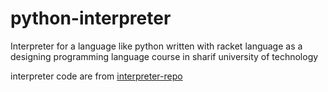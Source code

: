 # python-interpreter
Interpreter for a language like python written with racket language as a designing programming language course in sharif university of technology
 
interpreter code are from <a href="https://github.com/aboots/racket-py-minus"> interpreter-repo </a>
